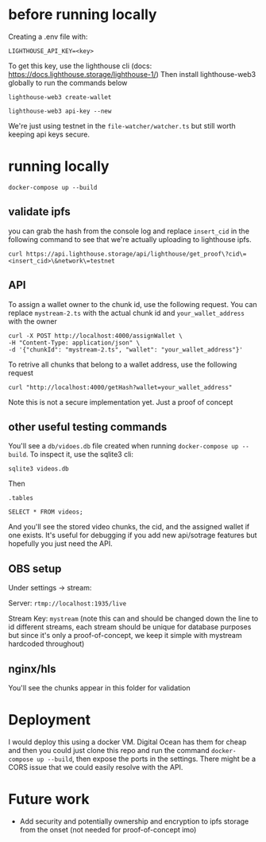 # before running locally
Creating a .env file with:

```
LIGHTHOUSE_API_KEY=<key>
```

To get this key, use the lighthouse cli (docs: https://docs.lighthouse.storage/lighthouse-1/)
Then install lighthouse-web3 globally to run the commands below 
```
lighthouse-web3 create-wallet    
```

```
lighthouse-web3 api-key --new   
```

We're just using testnet in the `file-watcher/watcher.ts` but still worth keeping api keys secure.

# running locally

```docker-compose up --build```


## validate ipfs
you can grab the hash from the console log and replace `insert_cid` in the following command to see that we're actually uploading to lighthouse ipfs.

```
curl https://api.lighthouse.storage/api/lighthouse/get_proof\?cid\=<insert_cid>\&network\=testnet
```

## API
To assign a wallet owner to the chunk id, use the following request. You can replace `mystream-2.ts` with the actual chunk id and `your_wallet_address` with the owner

```
curl -X POST http://localhost:4000/assignWallet \
-H "Content-Type: application/json" \
-d '{"chunkId": "mystream-2.ts", "wallet": "your_wallet_address"}'
```


To retrive all chunks that belong to a wallet address, use the following request

```
curl "http://localhost:4000/getHash?wallet=your_wallet_address"
```

Note this is not a secure implementation yet. Just a proof of concept


## other useful testing commands

You'll see a `db/vidoes.db` file created when running `docker-compose up --build`. To inspect it, use the sqlite3 cli:

```
sqlite3 videos.db
```

Then 

```
.tables
```

```
SELECT * FROM videos;
```

And you'll see the stored video chunks, the cid, and the assigned wallet if one exists. It's useful for debugging if you add new api/sotrage features but hopefully you just need the API.

## OBS setup

Under settings -> stream:

Server: `rtmp://localhost:1935/live`

Stream Key: `mystream` (note this can and should be changed down the line to id different streams, each stream should be unique for database purposes but since it's only a proof-of-concept, we keep it simple with mystream hardcoded throughout)

## nginx/hls

You'll see the chunks appear in this folder for validation

# Deployment

I would deploy this using a docker VM. Digital Ocean has them for cheap and then you could just clone this repo and run the command `docker-compose up --build`, then expose the ports in the settings. There might be a CORS issue that we could easily resolve with the API. 

# Future work

- Add security and potentially ownership and encryption to ipfs storage from the onset (not needed for proof-of-concept imo)